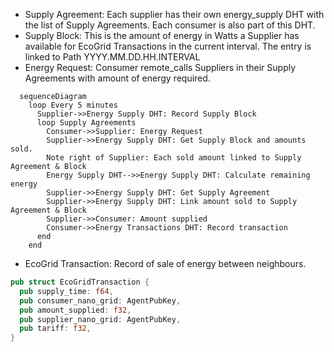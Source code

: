 
- Supply Agreement: Each supplier has their own energy_supply DHT with the list of Supply Agreements. Each consumer is also part of this DHT.
- Supply Block: This is the amount of energy in Watts a Supplier has available for EcoGrid Transactions in the current interval. The entry is linked to Path YYYY.MM.DD.HH.INTERVAL
- Energy Request: Consumer remote_calls Suppliers in their Supply Agreements with amount of energy required.

``` mermaid
  sequenceDiagram
    loop Every 5 minutes
      Supplier->>Energy Supply DHT: Record Supply Block
      loop Supply Agreements
        Consumer->>Supplier: Energy Request
        Supplier->>Energy Supply DHT: Get Supply Block and amounts sold.
        Note right of Supplier: Each sold amount linked to Supply Agreement & Block
        Energy Supply DHT-->>Energy Supply DHT: Calculate remaining energy
        Supplier->>Energy Supply DHT: Get Supply Agreement
        Supplier->>Energy Supply DHT: Link amount sold to Supply Agreement & Block
        Supplier->>Consumer: Amount supplied
        Consumer->>Energy Transactions DHT: Record transaction
      end
    end
```
- EcoGrid Transaction: Record of sale of energy between neighbours.
```rust 
pub struct EcoGridTransaction {
  pub supply_time: f64,
  pub consumer_nano_grid: AgentPubKey,
  pub amount_supplied: f32, 
  pub supplier_nano_grid: AgentPubKey,
  pub tariff: f32,
}
``` 